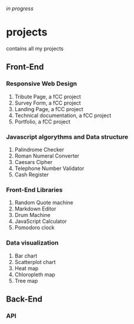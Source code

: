 *in progress*

# projects
contains all my projects

## Front-End

### Responsive Web Design
1. Tribute Page, a fCC project
1. Survey Form, a fCC project
1. Landing Page, a fCC project
1. Technical documentation, a fCC project
1. Portfolio, a fCC project

### Javascript algorythms and Data structure
1. Palindrome Checker
1. Roman Numeral Converter
1. Caesars Cipher
1. Telephone Number Validator
1. Cash Register

### Front-End Libraries
1. Random Quote machine
2. Markdown Editor 
3. Drum Machine
4. JavaScript Calculator
5. Pomodoro clock

### Data visualization
1. Bar chart
2. Scatterplot chart
3. Heat map
4. Chloropleth map
5. Tree map

## Back-End
### API

